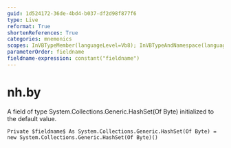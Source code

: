 ```yaml
---
guid: 1d524172-36de-4bd4-b037-df2d98f877f6
type: Live
reformat: True
shortenReferences: True
categories: mnemonics
scopes: InVBTypeMember(languageLevel=Vb8); InVBTypeAndNamespace(languageLevel=Vb8)
parameterOrder: fieldname
fieldname-expression: constant("fieldname")
---
```


# nh.by

A field of type System.Collections.Generic.HashSet(Of Byte) initialized to the default value.

```
Private $fieldname$ As System.Collections.Generic.HashSet(Of Byte) = new System.Collections.Generic.HashSet(Of Byte)()
```
